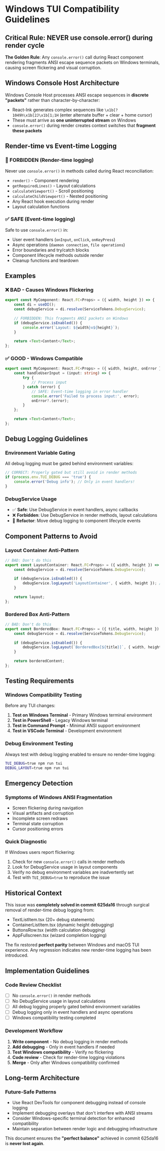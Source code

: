 # Windows TUI Compatibility Guidelines

## Critical Rule: NEVER use console.error() during render cycle

**The Golden Rule**: Any `console.error()` call during React component rendering fragments ANSI escape sequence packets on Windows terminals, causing screen flickering and visual corruption.

## Windows Console Host Architecture

Windows Console Host processes ANSI escape sequences in **discrete "packets"** rather than character-by-character:
- React-Ink generates complex sequences like `\x1b[?1049h\x1b[2J\x1b[1;1H` (enter alternate buffer + clear + home cursor)
- These must arrive as **one uninterrupted stream** on Windows
- `console.error()` during render creates context switches that **fragment these packets**

## Render-time vs Event-time Logging

### 🔴 FORBIDDEN (Render-time logging)
Never use `console.error()` in methods called during React reconciliation:
- `render()` - Component rendering
- `getRequiredLines()` - Layout calculations  
- `calculateViewport()` - Scroll positioning
- `calculateChildViewport()` - Nested positioning
- Any React hook execution during render
- Layout calculation functions

### ✅ SAFE (Event-time logging)
Safe to use `console.error()` in:
- User event handlers (`onInput`, `onClick`, `onKeyPress`)
- Async operations (`daemon connection`, `file operations`)
- Error boundaries and try/catch blocks
- Component lifecycle methods outside render
- Cleanup functions and teardown

## Examples

### ❌ BAD - Causes Windows Flickering
```typescript
export const MyComponent: React.FC<Props> = ({ width, height }) => {
    const di = useDI();
    const debugService = di.resolve(ServiceTokens.DebugService);
    
    // FORBIDDEN: This fragments ANSI packets on Windows
    if (debugService.isEnabled()) {
        console.error(`Layout: ${width}x${height}`);
    }
    
    return <Text>Content</Text>;
};
```

### ✅ GOOD - Windows Compatible
```typescript
export const MyComponent: React.FC<Props> = ({ width, height, onError }) => {
    const handleUserInput = (input: string) => {
        try {
            // Process input
        } catch (error) {
            // SAFE: Event-time logging in error handler
            console.error('Failed to process input:', error);
            onError?.(error);
        }
    };
    
    return <Text>Content</Text>;
};
```

## Debug Logging Guidelines

### Environment Variable Gating
All debug logging must be gated behind environment variables:
```typescript
// CORRECT: Properly gated but still avoid in render methods
if (process.env.TUI_DEBUG === 'true') {
    console.error('Debug info'); // Only in event handlers!
}
```

### DebugService Usage
- ✅ **Safe**: Use DebugService in event handlers, async callbacks
- ❌ **Forbidden**: Use DebugService in render methods, layout calculations
- 🔄 **Refactor**: Move debug logging to component lifecycle events

## Component Patterns to Avoid

### Layout Container Anti-Pattern
```typescript
// BAD: Don't do this
export const LayoutContainer: React.FC<Props> = ({ width, height }) => {
    const debugService = di.resolve(ServiceTokens.DebugService);
    
    if (debugService.isEnabled()) {
        debugService.logLayout('LayoutContainer', { width, height }); // FRAGMENTS ANSI!
    }
    
    return layout;
};
```

### Bordered Box Anti-Pattern
```typescript
// BAD: Don't do this  
export const BorderedBox: React.FC<Props> = ({ title, width, height }) => {
    const debugService = di.resolve(ServiceTokens.DebugService);
    
    if (debugService.isEnabled()) {
        debugService.logLayout(`BorderedBox[${title}]`, { width, height }); // FRAGMENTS ANSI!
    }
    
    return borderedContent;
};
```

## Testing Requirements

### Windows Compatibility Testing
Before any TUI changes:
1. **Test on Windows Terminal** - Primary Windows terminal environment
2. **Test in PowerShell** - Legacy Windows terminal
3. **Test in Command Prompt** - Minimal ANSI support environment  
4. **Test in VSCode Terminal** - Development environment

### Debug Environment Testing
Always test with debug logging enabled to ensure no render-time logging:
```bash
TUI_DEBUG=true npm run tui
DEBUG_LAYOUT=true npm run tui
```

## Emergency Detection

### Symptoms of Windows ANSI Fragmentation
- Screen flickering during navigation
- Visual artifacts and corruption
- Incomplete screen redraws
- Terminal state corruption
- Cursor positioning errors

### Quick Diagnostic
If Windows users report flickering:
1. Check for new `console.error()` calls in render methods
2. Look for DebugService usage in layout components
3. Verify no debug environment variables are inadvertently set
4. Test with `TUI_DEBUG=true` to reproduce the issue

## Historical Context

This issue was **completely solved in commit 625da16** through surgical removal of render-time debug logging from:
- TextListItem.tsx (20+ debug statements)
- ContainerListItem.tsx (dynamic height debugging)  
- ButtonsRow.tsx (width calculation debugging)
- AppFullscreen.tsx (wizard completion logging)

The fix restored **perfect parity** between Windows and macOS TUI experience. Any regression indicates new render-time logging has been introduced.

## Implementation Guidelines

### Code Review Checklist
- [ ] No `console.error()` in render methods
- [ ] No DebugService usage in layout calculations
- [ ] All debug logging properly gated behind environment variables
- [ ] Debug logging only in event handlers and async operations
- [ ] Windows compatibility testing completed

### Development Workflow
1. **Write component** - No debug logging in render methods
2. **Add debugging** - Only in event handlers if needed  
3. **Test Windows compatibility** - Verify no flickering
4. **Code review** - Check for render-time logging violations
5. **Merge** - Only after Windows compatibility confirmed

## Long-term Architecture

### Future-Safe Patterns
- Use React DevTools for component debugging instead of console logging
- Implement debugging overlays that don't interfere with ANSI streams
- Consider Windows-specific terminal detection for enhanced compatibility
- Maintain separation between render logic and debugging infrastructure

This document ensures the **"perfect balance"** achieved in commit 625da16 is **never lost again**.